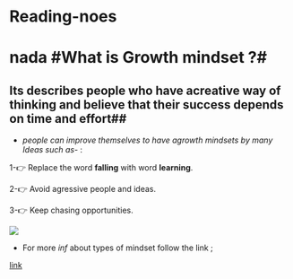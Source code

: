# Reading-noes

# nada #What is **Growth mindset ?**#

## Its describes people who have acreative way of thinking and believe that their success depends on time and effort##


- *people can improve themselves to have agrowth mindsets by many Ideas such as*- :

1-:point_right: Replace the word **falling** with word **learning**.

2-:point_right: Avoid agressive people and ideas.

3-:point_right: Keep chasing opportunities.


![](https://vid.alarabiya.net/images/2017/02/12/6ada130b-0ab3-48f4-b9b3-8f27b61cabae/6ada130b-0ab3-48f4-b9b3-8f27b61cabae_16x9_1200x676.jpg?width=1138)







- For more *inf* about types of mindset follow the link ;

[link](https://www.verywellmind.com/what-is-a-mindset-2795025)







